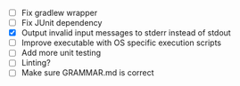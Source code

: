 - [ ] Fix gradlew wrapper
- [ ] Fix JUnit dependency
- [x] Output invalid input messages to stderr instead of stdout
- [ ] Improve executable with OS specific execution scripts
- [ ] Add more unit testing
- [ ] Linting?
- [ ] Make sure GRAMMAR.md is correct
